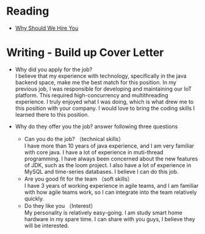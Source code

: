 # Reading

- [Why Should We Hire You](https://novoresume.com/career-blog/why-should-we-hire-you-best-answers)

# Writing - Build up Cover Letter

-  Why did you apply for the job?   
I believe that my experience with technology, specifically in the java backend space, make me the best match for this position. In my previous job, I was responsible for developing and maintaining our IoT platform. This required high-concurrency and multithreading experience. I truly enjoyed what I was doing, which is what drew me to this position with your company. I would love to bring the coding skills I learned there to this position.

-  Why do they offer you the job? answer following three questions
      - Can you do the job?   （technical skills）  
      I have more than 10 years of java experience, and I am very familiar with core java. I have a lot of experience in muti-thread programming. I have always been concerned about the new features of JDK, such as the loom project. I also have a lot of experience in MySQL and time-series databases. I believe I can do this job.
      - Are you good fit for the team  （soft skills）  
      I have 3 years of working experience in agile teams, and I am familiar with how agile teams work, so I can integrate into the team relatively quickly.
      - Do they like you   （Interest）  
      My personality is relatively easy-going. I am study smart home hardware in my spare time. I can share with you guys, I believe they will be interested.
